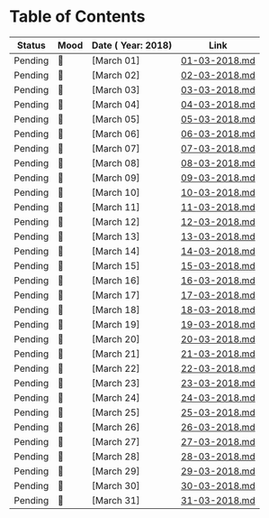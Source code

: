# Table of Contents


|   Status    |   Mood      |   Date ( Year: 2018)     |   Link                           |
| :---------: | :---------- | :----------------------- | :------------------------------: |
|   Pending      | :notebook:    | [March 01]             |  [01-03-2018.md](01-03-2018.md)  |
|   Pending   | :notebook:  | [March 02]             |  [02-03-2018.md](02-03-2018.md)  |
|   Pending   | :notebook:  | [March 03]             |  [03-03-2018.md](03-03-2018.md)  |
|   Pending   | :notebook:  | [March 04]             |  [04-03-2018.md](04-03-2018.md)  |
|   Pending   | :notebook:  | [March 05]             |  [05-03-2018.md](05-03-2018.md)  |
|   Pending   | :notebook:  | [March 06]             |  [06-03-2018.md](06-03-2018.md)  |
|   Pending   | :notebook:  | [March 07]             |  [07-03-2018.md](07-03-2018.md)  |
|   Pending   | :notebook:  | [March 08]             |  [08-03-2018.md](08-03-2018.md)  |
|   Pending   | :notebook:  | [March 09]             |  [09-03-2018.md](09-03-2018.md)  |
|   Pending   | :notebook:  | [March 10]             |  [10-03-2018.md](10-03-2018.md)  |
|   Pending   | :notebook:  | [March 11]             |  [11-03-2018.md](11-03-2018.md)  |
|   Pending   | :notebook:  | [March 12]             |  [12-03-2018.md](12-03-2018.md)  |
|   Pending   | :notebook:  | [March 13]             |  [13-03-2018.md](13-03-2018.md)  |
|   Pending   | :notebook:  | [March 14]             |  [14-03-2018.md](14-03-2018.md)  |
|   Pending   | :notebook:  | [March 15]             |  [15-03-2018.md](15-03-2018.md)  |
|   Pending   | :notebook:  | [March 16]             |  [16-03-2018.md](16-03-2018.md)  |
|   Pending   | :notebook:  | [March 17]             |  [17-03-2018.md](17-03-2018.md)  |
|   Pending   | :notebook:  | [March 18]             |  [18-03-2018.md](18-03-2018.md)  |
|   Pending   | :notebook:  | [March 19]             |  [19-03-2018.md](19-03-2018.md)  |
|   Pending   | :notebook:  | [March 20]             |  [20-03-2018.md](20-03-2018.md)  |
|   Pending   | :notebook:  | [March 21]             |  [21-03-2018.md](21-03-2018.md)  |
|   Pending   | :notebook:  | [March 22]             |  [22-03-2018.md](22-03-2018.md)  |
|   Pending   | :notebook:  | [March 23]             |  [23-03-2018.md](23-03-2018.md)  |
|   Pending   | :notebook:  | [March 24]             |  [24-03-2018.md](24-03-2018.md)  |
|   Pending   | :notebook:  | [March 25]             |  [25-03-2018.md](25-03-2018.md)  |
|   Pending   | :notebook:  | [March 26]             |  [26-03-2018.md](26-03-2018.md)  |
|   Pending   | :notebook:  | [March 27]             |  [27-03-2018.md](27-03-2018.md)  |
|   Pending   | :notebook:  | [March 28]             |  [28-03-2018.md](28-03-2018.md)  |
|   Pending   | :notebook:  | [March 29]             |  [29-03-2018.md](29-03-2018.md)  |
|   Pending   | :notebook:  | [March 30]             |  [30-03-2018.md](30-03-2018.md)  |
|   Pending   | :notebook:  | [March 31]             |  [31-03-2018.md](31-03-2018.md)  |
